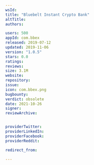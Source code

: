 ```yaml
---
wsId: 
title: "Bluebelt Instant Crypto Bank"
altTitle: 
authors:

users: 500
appId: com.bbex
released: 2019-07-12
updated: 2019-11-06
version: "1.0.5"
stars: 0.0
ratings: 
reviews: 
size: 3.1M
website: 
repository: 
issue: 
icon: com.bbex.png
bugbounty: 
verdict: obsolete
date: 2021-10-26
signer: 
reviewArchive:


providerTwitter: 
providerLinkedIn: 
providerFacebook: 
providerReddit: 

redirect_from:

---
```



